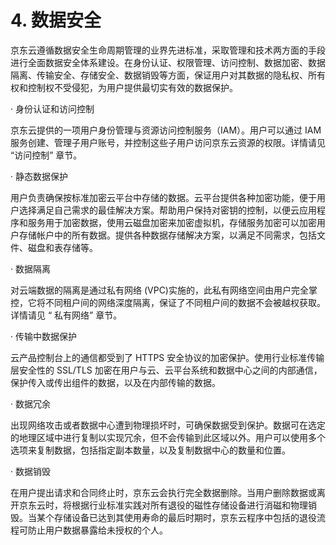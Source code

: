 # 4. 数据安全

京东云遵循数据安全生命周期管理的业界先进标准，采取管理和技术两方面的手段进行全面数据安全体系建设。在身份认证、权限管理、访问控制、数据加密、数据隔离、传输安全、存储安全、数据销毁等方面，保证用户对其数据的隐私权、所有权和控制权不受侵犯，为用户提供最切实有效的数据保护。

· 身份认证和访问控制

京东云提供的一项用户身份管理与资源访问控制服务（IAM）。用户可以通过 IAM 服务创建、管理子用户账号，并控制这些子用户访问京东云资源的权限。详情请见 “访问控制” 章节。

· 静态数据保护

用户负责确保按标准加密云平台中存储的数据。云平台提供各种加密功能，便于用户选择满足自己需求的最佳解决方案。帮助用户保持对密钥的控制，以便云应用程序和服务用于加密数据，使用云磁盘加密来加密虚拟机，存储服务加密可以加密用户存储帐户中的所有数据。提供各种数据存储解决方案，以满足不同需求，包括文件、磁盘和表存储等。

· 数据隔离

对云端数据的隔离是通过私有网络 (VPC)实施的，此私有网络空间由用户完全掌控，它将不同租户间的网络深度隔离，保证了不同租户间的数据不会被越权获取。详情请见 “ 私有网络” 章节。

· 传输中数据保护

云产品控制台上的通信都受到了 HTTPS 安全协议的加密保护。使用行业标准传输层安全性的 SSL/TLS
加密在用户与云、云平台系统和数据中心之间的内部通信，保护传入或传出组件的数据，以及在内部传输的数据。

· 数据冗余

出现网络攻击或者数据中心遭到物理损坏时，可确保数据受到保护。数据可在选定的地理区域中进行复制以实现冗余，但不会传输到此区域以外。用户可以使用多个选项来复制数据，包括指定副本数量，以及复制数据中心的数量和位置。

· 数据销毁

在用户提出请求和合同终止时，京东云会执行完全数据删除。当用户删除数据或离开京东云时，将根据行业标准实践对所有退役的磁性存储设备进行消磁和物理销毁。当某个存储设备已达到其使用寿命的最后时期时，京东云程序中包括的退役流程可防止用户数据暴露给未授权的个人。

